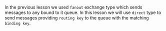 In the previous lesson we used `fanout` exchange type which sends messages to any bound to it queue. In this lesson we will use `direct` type to send messages providing `routing key` to the queue with the matching `binding key`. 
